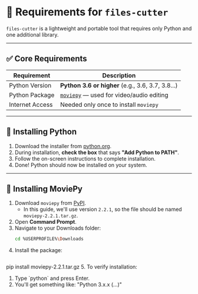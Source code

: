# 🧾 Requirements for `files-cutter`

`files-cutter` is a lightweight and portable tool that requires only Python and one additional library.

---

## ✅ Core Requirements

| Requirement      | Description                                                                 |
|------------------|-----------------------------------------------------------------------------|
| Python Version   | **Python 3.6 or higher** (e.g., 3.6, 3.7, 3.8...)                           |
| Python Package   | [`moviepy`](https://pypi.org/project/moviepy/) — used for video/audio editing |
| Internet Access  | Needed only once to install `moviepy`                                      |

---

## 🐍 Installing Python

1. Download the installer from [python.org](https://python.org).
2. During installation, **check the box** that says **"Add Python to PATH"**.
3. Follow the on-screen instructions to complete installation.
4. Done! Python should now be installed on your system.

---

## 🎥 Installing MoviePy

1. Download `moviepy` from [PyPI](https://pypi.org/project/moviepy).
   - In this guide, we'll use version `2.2.1`, so the file should be named `moviepy-2.2.1.tar.gz`.
2. Open **Command Prompt**.
3. Navigate to your Downloads folder:
   ```bash
   cd %USERPROFILE%\Downloads
4. Install the package:
   ```bash
pip install moviepy-2.2.1.tar.gz
5. To verify installation:
<ol>
  <li>Type `python` and press Enter.</li>
  <li>You'll get something like: "Python 3.x.x (...)"</li>
</ol>
